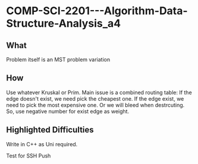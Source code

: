 # COMP-SCI-2201---Algorithm-Data-Structure-Analysis_a4

## What

Problem itself is an MST problem variation

## How

Use whatever Kruskal or Prim. Main issue is a combined routing table:
If the edge doesn't exist, we need pick the cheapest one.
If the edge exist, we need to pick the most expensive one. Or we will bleed when destrcuting.
So, use negative number for exist edge as weight.

## Highlighted Difficulties

Write in C++ as Uni required.

Test for SSH Push

